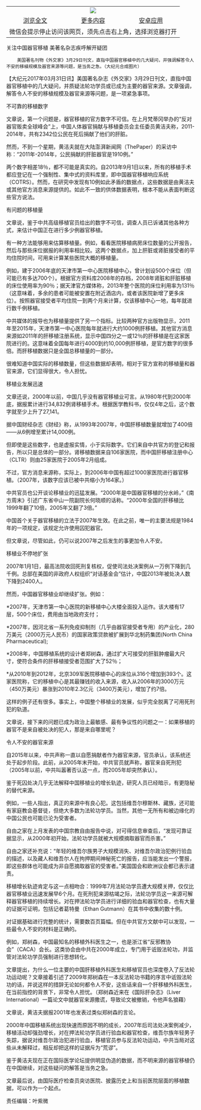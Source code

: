 

<table>
  <tr>
    <td align="center" colspan="3">
      <a href="https://github.com/ogate/ogate/blob/master/README.md"><img src="https://cloud.githubusercontent.com/assets/11880933/13434984/f430fae2-e012-11e5-814f-c2df1e82b247.jpg"/></a>
    </td>
  </tr>
  <tr>
    <td align="center">
      <a href="https://s3.ap-south-1.amazonaws.com/ogatem/oGate.htm?c815546&from=oNote">浏览全文</a>
    </td>
    <td align="center">
      <a href="https://s3.ap-south-1.amazonaws.com/ogatem/oGate.htm?from=oNote">更多内容</a>
    </td>
    <td align="center">
      <a href="https://raw.githubusercontent.com/ogate/up/master/ogate.apk">安卓应用</a>
    </td>
  </tr>
  <tr>
    <td align="center" colspan="3">
      微信会提示停止访问该网页，须先点击右上角，选择浏览器打开
    </td>
  </tr>
</table>    



关注中国器官移植 美著名杂志疾呼解开疑团






        美国著名刊物《外交家》3月29日刊文，直指中国器官移植中的几大疑问，并强调解答令人不安的移植规模及器官来源等问题，是当务之急。（大纪元合成图片）




【大纪元2017年03月31日讯】美国著名杂志《外交家》3月29日刊文，直指中国器官移植中的几大疑问，并质疑法轮功学员或已成为主要的器官来源。文章强调，解答令人不安的移植规模及器官来源等问题，是一项紧急事项。


不可靠的移植数字


文章说，第一个问题是，器官移植的官方数字不可信。在上月梵蒂冈举办的“反对器官贩卖全球峰会”上，中国人体器官捐献与移植委员会主任委员黄洁夫称，2011-2014年，共有2342位公民在死后捐献了他们的肝脏。


然而，不到一个星期，黄洁夫就在大陆澎湃新闻网（ThePaper）的采访中称：“2011年-2014年，公民捐献的肝脏器官是1910例。”


两个数字相差18％，都不可能是真实的。自2013年9月1日以来，所有的移植手术都应登记在一个强制性、集中式的资料库里，即中国器官移植响应系统（COTRS）。然而，在研究中发现有10例如此矛盾的数据点，这些数据是由黄洁夫或其他官方消息来源提供的。如此不一致的供体数据表明，根本不能从表面判断这些官方说法。


有问题的移植量


文章说，鉴于中共高级移植官员给出的数字不可信，调查人员已诉诸其他各种方式，来估计中国正在进行多少例器官移植。


有一种方法能够用来估算移植量。例如，看看医院移植病房床位数量的公开报告，然后与那些床位据报的利用率相比较。这两个数据点，加上肝脏或肾脏接受者的平均住院时间，可用来计算某些医院大概的移植量。


例如，建于2006年底的天津市第一中心医院移植中心，曾计划设500个床位（但可能已有多达700个）。根据官方资料库2008年的存档，2008年肾脏和肝脏移植的床位使用率为90％；据天津官方媒体称，2013年整个医院的床位利用率为131％（这意味着，多余的患者可能被安置在附近酒店内，或者该医院新增了更多床位）。按照器官接受者平均住院一到两个月来计算，仅该移植中心一地，每年就进行数千例移植。


中共媒体的报导也为移植量提供了另一个指标。比较两种官方出版物显示，2011年至2015年，天津市第一中心医院每年就进行大约1000例肝移植。其他官方消息来源如2011年的肝移植注册系统，显示中国四分之一或12％的肝移植是在这家医院进行的。这意味着全国每年进行4000到约10,000例肝移植，是官方数字的很多倍。而肝移植数据只是全国总移植量的一部分。


很难知道中国实际的移植数量，但这些数据却表明，相对于官方宣称的移植量和器官来源，它们显得很大，令人担忧。


移植业发展迅速


文章还说，2000年以前，中国几乎没有器官移植业可言。从1980年代到2000年底，据报累计进行34,832例肾移植手术。根据医学教科书，仅仅4年之后，这个数字就至少上升了27,141。


据中国财经杂志《财经》称，从1993年2007年，中国肝移植数量就增加了400倍——从6例增至累计14,000例。


但即使是这些数字，也是虚报实情，小于实际数字。它们来自中共官方的登记和报告，所以只是总体的一部分。肾移植数据来自106家医院，而中国肝移植注册中心（CLTR）则由25家医院于2005年2月组成。


不过，官方消息来源称，实际上，到2006年中国有超过1000家医院进行器官移植。（2007年，该数字应该已被中共缩小为164家。）


中共官员也公开谈论移植业的迅猛发展。“2000年是中国器官移植的分水岭，”《南方周末》引述广东省中山一院副院长何晓顺的话称。“2000年全国的肝移植比1999年翻了10倍，2005年又翻了3倍。”


中国首个关于器官移植的立法于2007年生效。在此之前，唯一的主要法规是1984年的一项规定，该规定允许使用囚犯器官。


但文章说，尽管如此，仍可以说2007年之后发生的事更加令人不安。


移植业不停地扩张


2007年1月1日，最高法院收回死刑复核权，促使司法处决案例从一万例下降到几千例。总部在美国的非政府人权组织“对话基金会”估计，中国2013年被处决人数下降到2400人。


然而，中国器官移植业却继续扩张。例如：


*2007年，天津市第一中心医院的新移植中心大楼全面投入运作。该大楼有17层，500个床位，费用由当地政府支付；


*2007年，因河北省一系列免疫抑制剂（几乎由器官接受者专用）的产业化，280万美元（2000万元人民币）的国家政策贷款被扩展到华北制药集团(North China Pharmaceutical);


*2008年，中国移植系统的设计者郑树森，通过扩大可接受的肝脏肿瘤最大尺寸，使符合条件的肝移植接受者范围扩大了52％；


*从2010年到2012年，北京309军医院移植中心的床位从316个增加到393个。这家医院称，它的移植中心是其最赚钱的收入来源，收入从2006年的3000万元（450万美元）暴涨到2010年2.3亿元（3400万美元），增加了约7倍。


这样的例子还有很多。事实上，中国整个移植业的发展，似乎完全脱离了可用死刑犯的轨道。


文章说，接下来的问题已成为政治上最敏感、最有争议性的问题之一：如果移植的器官不是来自被处决的犯人，那是来自哪里呢？


令人不安的器官来源


自2015年以来，中共声称一直以自愿捐献者作为器官来源，官员承认，该系统还处于起步阶段。此前，从2005年末开始，中共官员就声称，器官来自死刑犯（2005年以前，中共叫嚣著否认这一点，而2005年却突然承认）。


鉴于死囚处决几乎无法解释中国移植业的增长轨迹，研究人员已经暗示，有更隐秘的替代来源。


例如，一些人指出，真正的来源中有良心犯。这包括维吾尔穆斯林、藏族，还可能有家庭教会基督徒，但绝大多数为法轮功学员。当然，其他一无所有和被边缘化的中国公民也可能已沦为受害者。


自由之家在上月发表的中国宗教自由报告中说，对可得信息审查后，“发现可靠证据显示，从2000年初开始，法轮功学员就被大规模摘取器官而杀害。”


自由之家还补充说：“年轻的维吾尔族男子大规模消失、对维吾尔政治犯例行验血的描述，以及藏人和维吾尔人在拘押期间神秘死亡的报告，应当能发出一个警报，即这些群体也可能成为非自愿摘取器官的受害者。”美国国会和欧洲议会都已表示谴责。


移植增长轨迹肯定与这一点相吻合：1999年7月法轮功学员遭大规模关押，仅仅比器官移植业迅速发展早6个月。在死刑犯来源枯竭之际，法轮功学员这一来源可解释器官移植的持续增长。对在押法轮功学员进行详细的验血和器官检查，也有大量的证据可证明，包括记者葛特曼（Ethan Gutmann）在其书中收集的数十例。


对证据基础进行完整的统计，需要数百页篇幅。但在中共官方文献中可以发现，一些最令人不安的材料是正确的。


例如，郑树森，中国最知名的移植外科医生之一，也是浙江省“反邪教协会”（CACA）会长。这类协会由中共在2000年成立，专门用于诋毁法轮功，并监管对法轮功学员强制进行思想转化。


文章提出，为什么一位主要的中国肝移植外科医生和移植官员也深度卷入了反法轮功运动呢？文章接着引述了2009年郑树森在一本反法轮功书籍的序言中诋毁法轮功的话，并说这样的措辞无论如何都令人不安，这些话来自一个肝移植外科医生，在当前指控的背景下，非常令人担忧。（郑树森近来在《国际肝杂志》（Liver International）一篇论文中就器官来源撒谎，导致论文被撤销，令他声名狼藉）


文章说，黄洁夫据报2001年也发表过类似郑树森的言论。


2000年中国移植系统出现快速而原因不明的成长，2007年后司法处决案例减少，移植活动却强劲增长，对在押法轮功学员进行验血和器官检查，维吾尔族年轻男子失踪，据说对维吾尔政治犯进行验血，移植官员参与反法轮功运动，中共当局对这些从未解释过，相反却把这样的证据斥为“荒谬”。


鉴于黄洁夫现在正在国际医学论坛提供明显伪造的数据，而不明来源的器官移植仍在中国继续，对这些疑问的解答是当务之急。


文章最后说，由国际医疗检查员突访医院、披露历史上和当前医院层面的移植数据，可以作为一个起点。


责任编辑：叶紫微



